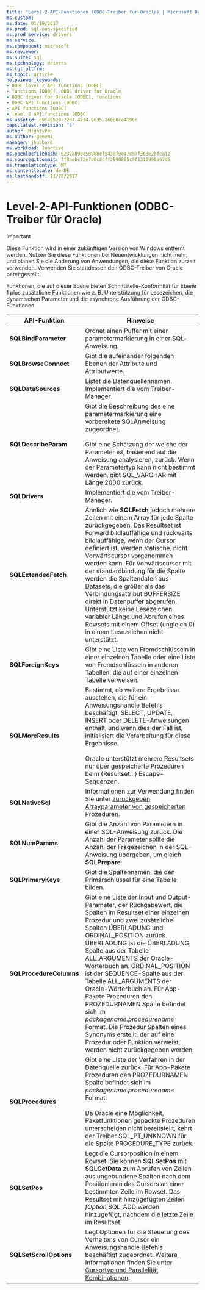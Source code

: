 ```yaml
---
title: "Level-2-API-Funktionen (ODBC-Treiber für Oracle) | Microsoft Docs"
ms.custom: 
ms.date: 01/19/2017
ms.prod: sql-non-specified
ms.prod_service: drivers
ms.service: 
ms.component: microsoft
ms.reviewer: 
ms.suite: sql
ms.technology: drivers
ms.tgt_pltfrm: 
ms.topic: article
helpviewer_keywords:
- ODBC level 2 API functions [ODBC]
- functions [ODBC], ODBC driver for Oracle
- ODBC driver for Oracle [ODBC], functions
- ODBC API functions [ODBC]
- API functions [ODBC]
- level 2 API functions [ODBC]
ms.assetid: d9f49520-72d7-4234-8635-260d0ce4199c
caps.latest.revision: "8"
author: MightyPen
ms.author: genemi
manager: jhubbard
ms.workload: Inactive
ms.openlocfilehash: 6232a890c5898bcf543df9e47c97f363e2bfca12
ms.sourcegitcommit: 7f8aebc72e7d0c8cff3990865c9f1316996a67d5
ms.translationtype: MT
ms.contentlocale: de-DE
ms.lasthandoff: 11/20/2017
---
```

# <a name="level-2-api-functions-odbc-driver-for-oracle"></a>Level-2-API-Funktionen (ODBC-Treiber für Oracle)
> [!IMPORTANT]  
>  Diese Funktion wird in einer zukünftigen Version von Windows entfernt werden. Nutzen Sie diese Funktionen bei Neuentwicklungen nicht mehr, und planen Sie die Änderung von Anwendungen, die diese Funktion zurzeit verwenden. Verwenden Sie stattdessen den ODBC-Treiber von Oracle bereitgestellt.  
  
 Funktionen, die auf dieser Ebene bieten Schnittstelle-Konformität für Ebene 1 plus zusätzliche Funktionen wie z. B. Unterstützung für Lesezeichen, die dynamischen Parameter und die asynchrone Ausführung der ODBC-Funktionen.  
  
|API-Funktion|Hinweise|  
|------------------|-----------|  
|**SQLBindParameter**|Ordnet einen Puffer mit einer parametermarkierung in einer SQL­Anweisung.|  
|**SQLBrowseConnect**|Gibt die aufeinander folgenden Ebenen der Attribute und Attributwerte.|  
|**SQLDataSources**|Listet die Datenquellennamen. Implementiert die vom Treiber-Manager.|  
|**SQLDescribeParam**|Gibt die Beschreibung des eine parametermarkierung eine vorbereitete SQL­Anweisung zugeordnet.<br /><br /> Gibt eine Schätzung der welche der Parameter ist, basierend auf die Anweisung analysieren, zurück. Wenn der Parametertyp kann nicht bestimmt werden, gibt SQL_VARCHAR mit Länge 2000 zurück.|  
|**SQLDrivers**|Implementiert die vom Treiber-Manager.|  
|**SQLExtendedFetch**|Ähnlich wie **SQLFetch** jedoch mehrere Zeilen mit einem Array für jede Spalte zurückgegeben. Das Resultset ist Forward bildlauffähige und rückwärts bildlauffähige, wenn der Cursor definiert ist, werden statische, nicht Vorwärtscursor vorgenommen werden kann. Für Vorwärtscursor mit der standardbindung für die Spalte werden die Spaltendaten aus Datasets, die größer als das Verbindungsattribut BUFFERSIZE direkt in Datenpuffer abgerufen. Unterstützt keine Lesezeichen variabler Länge und Abrufen eines Rowsets mit einem Offset (ungleich 0) in einem Lesezeichen nicht unterstützt.|  
|**SQLForeignKeys**|Gibt eine Liste von Fremdschlüsseln in einer einzelnen Tabelle oder eine Liste von Fremdschlüsseln in anderen Tabellen, die auf einer einzelnen Tabelle verweisen.|  
|**SQLMoreResults**|Bestimmt, ob weitere Ergebnisse ausstehen, die für ein Anweisungshandle Befehls beschäftigt, SELECT, UPDATE, INSERT oder DELETE-Anweisungen enthält, und wenn dies der Fall ist, initialisiert die Verarbeitung für diese Ergebnisse.<br /><br /> Oracle unterstützt mehrere Resultsets nur über gespeicherte Prozeduren beim {Resultset...} Escape-Sequenzen.|  
|**SQLNativeSql**|Informationen zur Verwendung finden Sie unter [zurückgeben Arrayparameter von gespeicherten Prozeduren](../../odbc/microsoft/returning-array-parameters-from-stored-procedures.md).|  
|**SQLNumParams**|Gibt die Anzahl von Parametern in einer SQL-Anweisung zurück. Die Anzahl der Parameter sollte die Anzahl der Fragezeichen in der SQL-Anweisung übergeben, um gleich **SQLPrepare**.|  
|**SQLPrimaryKeys**|Gibt die Spaltennamen, die den Primärschlüssel für eine Tabelle bilden.|  
|**SQLProcedureColumns**|Gibt eine Liste der Input und Output-Parameter, der Rückgabewert, die Spalten im Resultset einer einzelnen Prozedur und zwei zusätzliche Spalten ÜBERLADUNG und ORDINAL_POSITION zurück. ÜBERLADUNG ist die ÜBERLADUNG Spalte aus der Tabelle ALL_ARGUMENTS der Oracle-Wörterbuch an. ORDINAL_POSITION ist der SEQUENCE-Spalte aus der Tabelle ALL_ARGUMENTS der Oracle-Wörterbuch an. Für App-Pakete Prozeduren den PROZEDURNAMEN Spalte befindet sich im *packagename.procedurename* Format. Die Prozedur Spalten eines Synonyms erstellt, der auf eine Prozedur oder Funktion verweist, werden nicht zurückgegeben werden.|  
|**SQLProcedures**|Gibt eine Liste der Verfahren in der Datenquelle zurück. Für App-Pakete Prozeduren den PROZEDURNAMEN Spalte befindet sich im *packagename.procedurename* Format.<br /><br /> Da Oracle eine Möglichkeit, Paketfunktionen gepackte Prozeduren unterscheiden nicht bereitstellt, kehrt der Treiber SQL_PT_UNKNOWN für die Spalte PROCEDURE_TYPE zurück.|  
|**SQLSetPos**|Legt die Cursorposition in einem Rowset. Sie können **SQLSetPos** mit **SQLGetData** zum Abrufen von Zeilen aus ungebundene Spalten nach dem Positionieren des Cursors an einer bestimmten Zeile im Rowset. Das Resultset mit hinzugefügten Zeilen *fOption* SQL_ADD werden hinzugefügt, nachdem die letzte Zeile im Resultset.|  
|**SQLSetScrollOptions**|Legt Optionen für die Steuerung des Verhaltens von Cursor ein Anweisungshandle Befehls beschäftigt zugeordnet. Weitere Informationen finden Sie unter [Cursortyp und Parallelität Kombinationen](../../odbc/microsoft/cursor-type-and-concurrency-combinations.md).|
